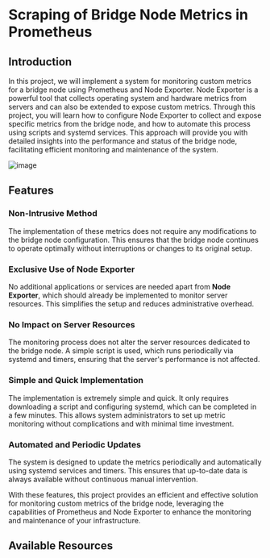 # Scraping of Bridge Node Metrics in Prometheus

## Introduction 

In this project, we will implement a system for monitoring custom metrics for a bridge node using Prometheus and Node Exporter. Node Exporter is a powerful tool that collects operating system and hardware metrics from servers and can also be extended to expose custom metrics. Through this project, you will learn how to configure Node Exporter to collect and expose specific metrics from the bridge node, and how to automate this process using scripts and systemd services. This approach will provide you with detailed insights into the performance and status of the bridge node, facilitating efficient monitoring and maintenance of the system.

![image](https://github.com/Cumulo-pro/Celestia-monitoring/assets/2853158/bf295683-7258-48eb-a341-89aee27ea84a)

## Features

### Non-Intrusive Method

The implementation of these metrics does not require any modifications to the bridge node configuration. This ensures that the bridge node continues to operate optimally without interruptions or changes to its original setup.

### Exclusive Use of Node Exporter

No additional applications or services are needed apart from **Node Exporter**, which should already be implemented to monitor server resources. This simplifies the setup and reduces administrative overhead.

### No Impact on Server Resources

The monitoring process does not alter the server resources dedicated to the bridge node. A simple script is used, which runs periodically via systemd and timers, ensuring that the server's performance is not affected.

### Simple and Quick Implementation

The implementation is extremely simple and quick. It only requires downloading a script and configuring systemd, which can be completed in a few minutes. This allows system administrators to set up metric monitoring without complications and with minimal time investment.

### Automated and Periodic Updates

The system is designed to update the metrics periodically and automatically using systemd services and timers. This ensures that up-to-date data is always available without continuous manual intervention.

With these features, this project provides an efficient and effective solution for monitoring custom metrics of the bridge node, leveraging the capabilities of Prometheus and Node Exporter to enhance the monitoring and maintenance of your infrastructure.

## Available Resources


